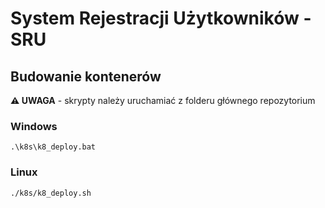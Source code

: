# System Rejestracji Użytkowników - SRU

## Budowanie kontenerów
**⚠️ UWAGA** - skrypty należy uruchamiać z folderu głównego repozytorium 

### Windows
`.\k8s\k8_deploy.bat`

### Linux
`./k8s/k8_deploy.sh`

